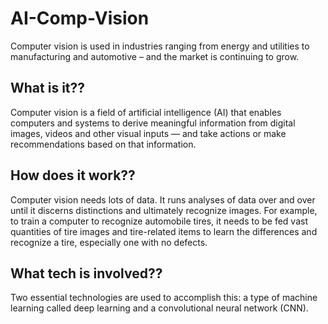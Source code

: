 # AI-Comp-Vision
Computer vision is used in industries ranging from energy and utilities to manufacturing and automotive – and the market is continuing to grow.

## What is it??
Computer vision is a field of artificial intelligence (AI) that enables computers and systems to derive meaningful information from digital images, videos and other visual inputs — and take actions or make recommendations based on that information.

## How does it work??
Computer vision needs lots of data. It runs analyses of data over and over until it discerns distinctions and ultimately recognize images. For example, to train a computer to recognize automobile tires, it needs to be fed vast quantities of tire images and tire-related items to learn the differences and recognize a tire, especially one with no defects.

## What tech is involved??
Two essential technologies are used to accomplish this: a type of machine learning called deep learning and a convolutional neural network (CNN).
